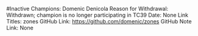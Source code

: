 #Inactive
Champions: Domenic Denicola
Reason for Withdrawal: Withdrawn; champion is no longer participating in TC39
Date: None
Link Titles: zones
GitHub Link: https://github.com/domenic/zones
GitHub Note Link: None
